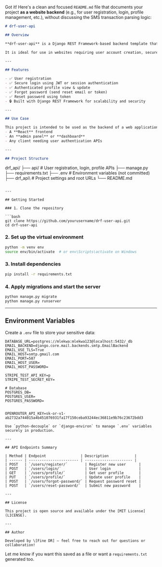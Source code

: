 Got it! Here's a clean and focused `README.md` file that documents your project **as a website backend** (e.g., for user registration, login, profile management, etc.), without discussing the SMS transaction parsing logic:

```markdown
# drf-user-api

## Overview

**drf-user-api** is a Django REST Framework-based backend template that supports core user authentication features for any modern web or mobile application. This project can be integrated with a frontend (e.g., React, Vue, Flutter) to build a full-stack web platform.

It is ideal for use in websites requiring user account creation, secure login, password recovery, and profile management.

---

## Features

- ✅ User registration
- ✅ Secure login using JWT or session authentication
- ✅ Authenticated profile view & update
- ✅ Forgot password (send reset email or token)
- ✅ Reset password using token
- 🔒 Built with Django REST Framework for scalability and security

---

## Use Case

This project is intended to be used as the backend of a web application. You can integrate it with:
- A **React** frontend
- An **admin panel** or **dashboard**
- Any client needing user authentication APIs

---

## Project Structure

```

drf_api/
├── api/              # User registration, login, profile APIs
├── manage.py
├── requirements.txt
├── .env                # Environment variables (not committed)
├── drf_api\       # Project settings and root URLs
└── README.md

````

---

## Getting Started

### 1. Clone the repository

```bash
git clone https://github.com/yourusername/drf-user-api.git
cd drf-user-api
````

### 2. Set up the virtual environment

```bash
python -m venv env
source env/bin/activate  # or env\Scripts\activate on Windows
```

### 3. Install dependencies

```bash
pip install -r requirements.txt
```

### 4. Apply migrations and start the server

```bash
python manage.py migrate
python manage.py runserver
```

---

## Environment Variables

Create a `.env` file to store your sensitive data:

```
DATABASE_URL=postgres://mlekwa:mlekwa123@localhost:5432/_db
EMAIL_BACKEND=django.core.mail.backends.smtp.EmailBackend
EMAIL_USE_TLS=True
EMAIL_HOST=smtp.gmail.com
EMAIL_PORT=587
EMAIL_HOST_USER=
EMAIL_HOST_PASSWORD=

STRIPE_TEST_API_KEY=p
STRIPE_TEST_SECRET_KEY=

# Database
POSTGRES_DB=
POSTGRES_USER=
POSTGRES_PASSWORD=


OPENROUTER_API_KEY=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

Use `python-decouple` or `django-environ` to manage `.env` variables securely in production.

---

## API Endpoints Summary

| Method | Endpoint                | Description            |
| ------ | ----------------------- | ---------------------- |
| POST   | `/users/register/`        | Register new user      |
| POST   | `/users/login/`           | User login             |
| GET    | `/users/profile/`         | Get user profile       |
| PUT    | `/users/profile/`         | Update user profile    |
| POST   | `/users/forgot-password/` | Request password reset |
| POST   | `/users/reset-password/`  | Submit new password    |

---

## License

This project is open source and available under the [MIT License](LICENSE).

---

## Author

Developed by \[Fine DR] – feel free to reach out for questions or collaboration!

```

Let me know if you want this saved as a file or want a `requirements.txt` generated too.
```
